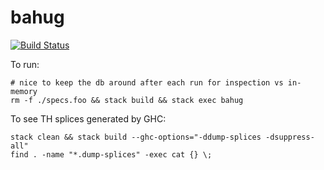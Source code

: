 # bahug

[![Build Status](https://travis-ci.org/githubuser/bahug.png)](https://travis-ci.org/githubuser/bahug)

To run:

    # nice to keep the db around after each run for inspection vs in-memory
    rm -f ./specs.foo && stack build && stack exec bahug

To see TH splices generated by GHC:

    stack clean && stack build --ghc-options="-ddump-splices -dsuppress-all"
    find . -name "*.dump-splices" -exec cat {} \;
